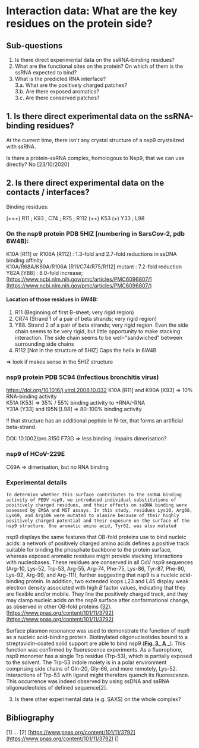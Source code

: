 # Interaction data: What are the key residues on the protein side?


## Sub-questions
1. Is there direct experimental data on the ssRNA-binding residues?  
2. What are the functional sites on the protein? On which of them is the ssRNA expected to bind?  
3. What is the predicted RNA interface?  
 3.a. What are the positively charged patches?  
 3.b. Are there exposed aromatics?  
 3.c. Are there conserved patches?  

## 1. Is there direct experimental data on the ssRNA-binding residues?

At the current time, there isn't any crystal structure of a nsp9 crystalized with ssRNA.

Is there a protein-ssRNA complex, homologous to Nsp9, that we can use directly?
No [23/10/2020]

## 2. Is there direct experimental data on the contacts / interfaces?

Binding residues:

(+++) R11 ; K93 ; C74 ; R75 ; R112
(++) K53
(+) Y33 ; L98

### On the nsp9 protein PDB 5HIZ [numbering in SarsCov-2, pdb 6W4B):
K10A [R11] or R106A [R112] : 1.3-fold and 2.7-fold reductions in ssDNA binding affinity  
K10A/R68A/K69A/R106A [R11/C74/R75/R112] mutant : 7.2-fold reduction  
Y82A [Y88] : 8.0-fold increase;  
[https://www.ncbi.nlm.nih.gov/pmc/articles/PMC6096807/](https://www.ncbi.nlm.nih.gov/pmc/articles/PMC6096807/)

#### Location of those residues in 6W4B:
1. R11 (Beginning of first B-sheet; very rigid region)
2. CR74  (Strand 1 of a pair of beta strands; very rigid region)
3. Y88. Strand 2 of a pair of beta strands; very rigid region. Even the side chain seems to be very rigid, but little opportunity to make stacking interaction. The side chain seems to be well-"sandwiched" between surrounding side chains
4.  R112 [Not in the structure of 5HIZ] Caps the helix in 6W4B

=> look if makes sense in the 5HIZ structure

### nsp9 protein PDB 5C94 (Infectious bronchitis virus)
https://doi.org/10.1016/j.virol.2008.10.032
K10A [R11] and K90A [K93] => 10% RNA-binding activity  
K51A [K53] => 35% / 55%  binding activity to +RNA/-RNA  
Y31A [Y33] and I95N [L98] => 80-100% binding activity  

!! that structure has an additional peptide in N-ter, that forms an artificial beta-strand.

DOI:  10.1002/pro.3150
F73G => less binding. Impairs dimerisation?


### nsp9 of HCoV-229E 
C69A => dimerisation, but no RNA binding

### Experimental details
```To determine whether this surface contributes to the ssDNA binding activity of PEDV nsp9, we introduced individual substitutions of positively charged residues, and their effects on ssDNA binding were assessed by EMSA and MST assays. In this study, residues Lys10, Arg68, Lys69, and Arg106 were mutated to alanine because of their highly positively charged potential and their exposure on the surface of the nsp9 structure. One aromatic amino acid, Tyr82, was also mutated```

nsp9 displays the same features that OB-fold proteins use to bind nucleic acids: a network of positively charged amino acids defines a positive track suitable for binding the phosphate backbone to the protein surface, whereas exposed aromatic residues might provide stacking interactions with nucleobases. These residues are conserved in all CoV nsp9 sequences (Arg-10, Lys-52, Trp-53, Arg-55, Arg-74, Phe-75, Lys-86, Tyr-87, Phe-90, Lys-92, Arg-99, and Arg-111), further suggesting that nsp9 is a nucleic acid-binding protein. In addition, two extended loops L23 and L45 display weak electron density associated with high _B_ factor values, indicating that they are flexible and/or mobile. They line the positively charged track, and they may clamp nucleic acids on the nsp9 surface after conformational change, as observed in other OB-fold proteins ([32](https://www.pnas.org/content/101/11/3792#ref-32)).
[https://www.pnas.org/content/101/11/3792](https://www.pnas.org/content/101/11/3792)

Surface plasmon resonance was used to demonstrate the function of nsp9 as a nucleic acid-binding protein. Biotinylated oligonucleotides bound to a streptavidin-coated solid support are able to bind nsp9 ([**Fig. 3**](https://www.pnas.org/content/101/11/3792#F3)[_ **A** _](https://www.pnas.org/content/101/11/3792#F3)). This function was confirmed by fluorescence experiments. As a fluorophore, nsp9 monomer has a single Trp residue (Trp-53), which is partially exposed to the solvent. The Trp-53 indole moiety is in a polar environment comprising side chains of Gln-20, Gly-66, and more remotely, Lys-52. Interactions of Trp-53 with ligand might therefore quench its fluorescence. This occurrence was indeed observed by using ssDNA and ssRNA oligonucleotides of defined sequence[2].

3. Is there other experimental data (e.g. SAXS) on the whole complex?

## Bibliography
[1] …
[2] [https://www.pnas.org/content/101/11/3792](https://www.pnas.org/content/101/11/3792)
[]
